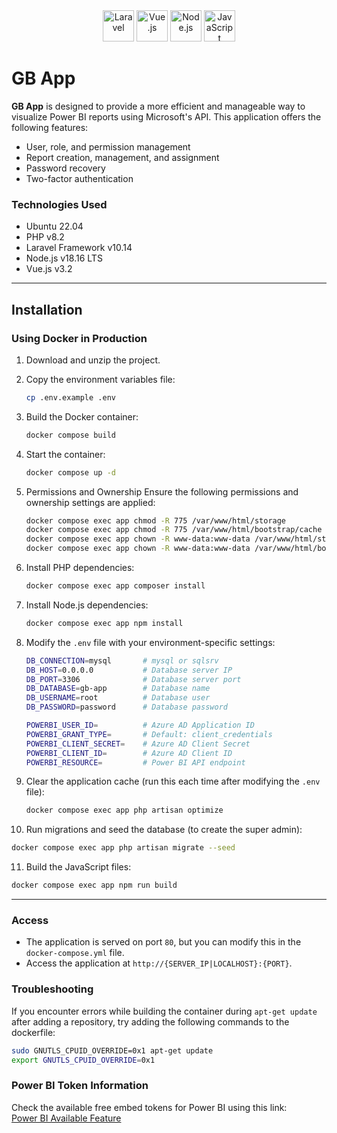 <div align="center">
	<img width="50" src="https://github.com/marwin1991/profile-technology-icons/assets/25181517/afcf1c98-544e-41fb-bf44-edba5e62809a" alt="Laravel" title="Laravel"/>
	<img width="50" src="https://user-images.githubusercontent.com/25181517/117448124-a2da9800-af3e-11eb-85d2-bd1b69b65603.png" alt="Vue.js" title="Vue.js"/>
	<img width="50" src="https://user-images.githubusercontent.com/25181517/183568594-85e280a7-0d7e-4d1a-9028-c8c2209e073c.png" alt="Node.js" title="Node.js"/>
	<img width="50" src="https://user-images.githubusercontent.com/25181517/117447155-6a868a00-af3d-11eb-9cfe-245df15c9f3f.png" alt="JavaScript" title="JavaScript"/>
</div>

# GB App

**GB App** is designed to provide a more efficient and manageable way to visualize Power BI reports using Microsoft's API. This application offers the following features:

- User, role, and permission management
- Report creation, management, and assignment
- Password recovery
- Two-factor authentication

### Technologies Used

- Ubuntu 22.04
- PHP v8.2
- Laravel Framework v10.14
- Node.js v18.16 LTS
- Vue.js v3.2

---

## Installation

### Using Docker in Production

1. Download and unzip the project.
2. Copy the environment variables file:  
   ```bash
   cp .env.example .env
   ```
3. Build the Docker container:  
   ```bash
   docker compose build
   ```
4. Start the container:  
   ```bash
   docker compose up -d
   ```
5. Permissions and Ownership
   Ensure the following permissions and ownership settings are applied:
    
   ```bash
   docker compose exec app chmod -R 775 /var/www/html/storage
   docker compose exec app chmod -R 775 /var/www/html/bootstrap/cache
   docker compose exec app chown -R www-data:www-data /var/www/html/storage
   docker compose exec app chown -R www-data:www-data /var/www/html/bootstrap/cache
   ```
   
6. Install PHP dependencies:
     
   ```bash
   docker compose exec app composer install
   ```
   
7. Install Node.js dependencies:
     
   ```bash
   docker compose exec app npm install
   ```
   
8. Modify the `.env` file with your environment-specific settings:
    
   ```bash
   DB_CONNECTION=mysql       # mysql or sqlsrv
   DB_HOST=0.0.0.0           # Database server IP
   DB_PORT=3306              # Database server port
   DB_DATABASE=gb-app        # Database name
   DB_USERNAME=root          # Database user
   DB_PASSWORD=password      # Database password
   ```

   ```bash
   POWERBI_USER_ID=          # Azure AD Application ID
   POWERBI_GRANT_TYPE=       # Default: client_credentials
   POWERBI_CLIENT_SECRET=    # Azure AD Client Secret
   POWERBI_CLIENT_ID=        # Azure AD Client ID
   POWERBI_RESOURCE=         # Power BI API endpoint
   ```

9. Clear the application cache (run this each time after modifying the `.env` file):
    
   ```bash
   docker compose exec app php artisan optimize
   ```

10. Run migrations and seed the database (to create the super admin):
      
   ```bash
   docker compose exec app php artisan migrate --seed
   ```

11. Build the JavaScript files:
      
   ```bash
   docker compose exec app npm run build
   ```

---

### Access

- The application is served on port `80`, but you can modify this in the `docker-compose.yml` file.
- Access the application at `http://{SERVER_IP|LOCALHOST}:{PORT}`.


### Troubleshooting

If you encounter errors while building the container during `apt-get update` after adding a repository, try adding the following commands to the dockerfile:

```bash
sudo GNUTLS_CPUID_OVERRIDE=0x1 apt-get update
export GNUTLS_CPUID_OVERRIDE=0x1
```

### Power BI Token Information

Check the available free embed tokens for Power BI using this link:  
[Power BI Available Feature](https://learn.microsoft.com/en-us/rest/api/power-bi/available-features/get-available-feature-by-name#code-try-0)
